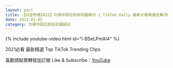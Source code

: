 ```yaml
---
layout: post
title: 【抖音熱搜2021】刘德华回应网友砍腿疑问 1 TikTok Daily 最新必看精選合集2021 01 02
date: 2021-01-02
category: 刘德华回应网友砍腿疑问
---
```


{% include youtube-video.html id="l-BSeLPmAI4" %}

2021必看 最新精選 Top TikTok Trending Clips

喜歡請點贊轉發加訂閱 Like & Subscribe：[YouTube](https://www.youtube.com/channel/UCAoR7VcanIPd04uEq_GIylA/videos)

